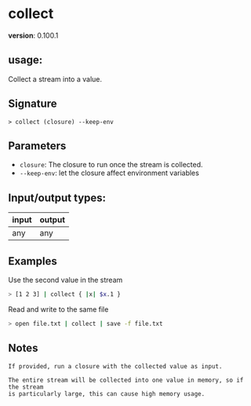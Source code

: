 # collect

**version**: 0.100.1

## **usage**:

Collect a stream into a value.

## Signature

`> collect (closure) --keep-env`

## Parameters

- `closure`: The closure to run once the stream is collected.
- `--keep-env`: let the closure affect environment variables

## Input/output types:

| input | output |
| ----- | ------ |
| any   | any    |

## Examples

Use the second value in the stream

```bash
> [1 2 3] | collect { |x| $x.1 }
```

Read and write to the same file

```bash
> open file.txt | collect | save -f file.txt
```

## Notes

```text
If provided, run a closure with the collected value as input.

The entire stream will be collected into one value in memory, so if the stream
is particularly large, this can cause high memory usage.
```
